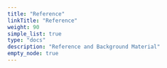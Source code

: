 ```yaml
---
title: "Reference"
linkTitle: "Reference"
weight: 90
simple_list: true
type: "docs"
description: "Reference and Background Material"
empty_node: true
---
```

